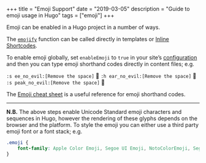 +++
title = "Emoji Support"
date = "2019-03-05"
description = "Guide to emoji usage in Hugo"
tags = ["emoji"]
+++

Emoji can be enabled in a Hugo project in a number of ways.

The [`emojify`](https://gohugo.io/functions/emojify/) function can be called directly in templates or [Inline Shortcodes](https://gohugo.io/templates/shortcode-templates/#inline-shortcodes).

To enable emoji globally, set `enableEmoji` to `true` in your site’s [configuration](https://gohugo.io/getting-started/configuration/) and then you can type emoji shorthand codes directly in content files; e.g.

`:s ee_no_evil:[Remove the space]` :see_no_evil: `:h ear_no_evil:[Remove the space]` :hear_no_evil: `:s peak_no_evil:[Remove the space]` :speak_no_evil:

<!--more-->

The [Emoji cheat sheet](http://www.emoji-cheat-sheet.com/) is a useful reference for emoji shorthand codes.

---

**N.B.** The above steps enable Unicode Standard emoji characters and sequences in Hugo, however the rendering of these glyphs depends on the browser and the platform. To style the emoji you can either use a third party emoji font or a font stack; e.g.

```css
.emoji {
    font-family: Apple Color Emoji, Segoe UI Emoji, NotoColorEmoji, Segoe UI Symbol, Android Emoji, EmojiSymbols;
}
```
